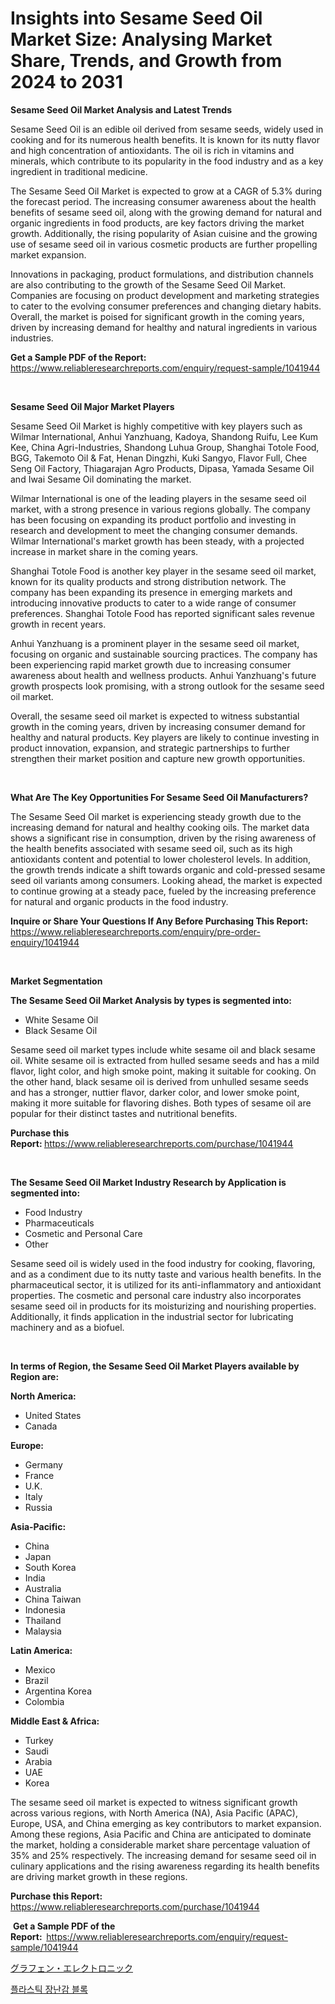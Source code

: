 <p><h1>Insights into Sesame Seed Oil Market Size: Analysing Market Share, Trends, and Growth from 2024 to 2031</h1></p><p><strong>Sesame Seed Oil Market Analysis and Latest Trends</strong></p>
<p><p>Sesame Seed Oil is an edible oil derived from sesame seeds, widely used in cooking and for its numerous health benefits. It is known for its nutty flavor and high concentration of antioxidants. The oil is rich in vitamins and minerals, which contribute to its popularity in the food industry and as a key ingredient in traditional medicine.</p><p>The Sesame Seed Oil Market is expected to grow at a CAGR of 5.3% during the forecast period. The increasing consumer awareness about the health benefits of sesame seed oil, along with the growing demand for natural and organic ingredients in food products, are key factors driving the market growth. Additionally, the rising popularity of Asian cuisine and the growing use of sesame seed oil in various cosmetic products are further propelling market expansion.</p><p>Innovations in packaging, product formulations, and distribution channels are also contributing to the growth of the Sesame Seed Oil Market. Companies are focusing on product development and marketing strategies to cater to the evolving consumer preferences and changing dietary habits. Overall, the market is poised for significant growth in the coming years, driven by increasing demand for healthy and natural ingredients in various industries.</p></p>
<p><strong>Get a Sample PDF of the Report:&nbsp;</strong> <a href="https://www.reliableresearchreports.com/enquiry/request-sample/1041944">https://www.reliableresearchreports.com/enquiry/request-sample/1041944</a></p>
<p>&nbsp;</p>
<p><strong>Sesame Seed Oil Major Market Players</strong></p>
<p><p>Sesame Seed Oil Market is highly competitive with key players such as Wilmar International, Anhui Yanzhuang, Kadoya, Shandong Ruifu, Lee Kum Kee, China Agri-Industries, Shandong Luhua Group, Shanghai Totole Food, BGG, Takemoto Oil & Fat, Henan Dingzhi, Kuki Sangyo, Flavor Full, Chee Seng Oil Factory, Thiagarajan Agro Products, Dipasa, Yamada Sesame Oil and Iwai Sesame Oil dominating the market.</p><p>Wilmar International is one of the leading players in the sesame seed oil market, with a strong presence in various regions globally. The company has been focusing on expanding its product portfolio and investing in research and development to meet the changing consumer demands. Wilmar International's market growth has been steady, with a projected increase in market share in the coming years.</p><p>Shanghai Totole Food is another key player in the sesame seed oil market, known for its quality products and strong distribution network. The company has been expanding its presence in emerging markets and introducing innovative products to cater to a wide range of consumer preferences. Shanghai Totole Food has reported significant sales revenue growth in recent years.</p><p>Anhui Yanzhuang is a prominent player in the sesame seed oil market, focusing on organic and sustainable sourcing practices. The company has been experiencing rapid market growth due to increasing consumer awareness about health and wellness products. Anhui Yanzhuang's future growth prospects look promising, with a strong outlook for the sesame seed oil market.</p><p>Overall, the sesame seed oil market is expected to witness substantial growth in the coming years, driven by increasing consumer demand for healthy and natural products. Key players are likely to continue investing in product innovation, expansion, and strategic partnerships to further strengthen their market position and capture new growth opportunities.</p></p>
<p>&nbsp;</p>
<p><strong>What Are The Key Opportunities For Sesame Seed Oil Manufacturers?</strong></p>
<p><p>The Sesame Seed Oil market is experiencing steady growth due to the increasing demand for natural and healthy cooking oils. The market data shows a significant rise in consumption, driven by the rising awareness of the health benefits associated with sesame seed oil, such as its high antioxidants content and potential to lower cholesterol levels. In addition, the growth trends indicate a shift towards organic and cold-pressed sesame seed oil variants among consumers. Looking ahead, the market is expected to continue growing at a steady pace, fueled by the increasing preference for natural and organic products in the food industry.</p></p>
<p><strong>Inquire or Share Your Questions If Any Before Purchasing This Report:</strong> <a href="https://www.reliableresearchreports.com/enquiry/pre-order-enquiry/1041944">https://www.reliableresearchreports.com/enquiry/pre-order-enquiry/1041944</a></p>
<p>&nbsp;</p>
<p><strong>Market Segmentation</strong></p>
<p><strong>The Sesame Seed Oil Market Analysis by types is segmented into:</strong></p>
<p><ul><li>White Sesame Oil</li><li>Black Sesame Oil</li></ul></p>
<p><p>Sesame seed oil market types include white sesame oil and black sesame oil. White sesame oil is extracted from hulled sesame seeds and has a mild flavor, light color, and high smoke point, making it suitable for cooking. On the other hand, black sesame oil is derived from unhulled sesame seeds and has a stronger, nuttier flavor, darker color, and lower smoke point, making it more suitable for flavoring dishes. Both types of sesame oil are popular for their distinct tastes and nutritional benefits.</p></p>
<p><strong>Purchase this Report:&nbsp;</strong><a href="https://www.reliableresearchreports.com/purchase/1041944">https://www.reliableresearchreports.com/purchase/1041944</a></p>
<p>&nbsp;</p>
<p><strong>The Sesame Seed Oil Market Industry Research by Application is segmented into:</strong></p>
<p><ul><li>Food Industry</li><li>Pharmaceuticals</li><li>Cosmetic and Personal Care</li><li>Other</li></ul></p>
<p><p>Sesame seed oil is widely used in the food industry for cooking, flavoring, and as a condiment due to its nutty taste and various health benefits. In the pharmaceutical sector, it is utilized for its anti-inflammatory and antioxidant properties. The cosmetic and personal care industry also incorporates sesame seed oil in products for its moisturizing and nourishing properties. Additionally, it finds application in the industrial sector for lubricating machinery and as a biofuel.</p></p>
<p>&nbsp;</p>
<p><strong>In terms of Region, the Sesame Seed Oil Market Players available by Region are:</strong></p>
<p>
    <p> <strong> North America: </strong>
        <ul>
            <li>United States</li>
            <li>Canada</li>
        </ul>
        </p> 
    <p> <strong> Europe: </strong>
        <ul>
            <li>Germany</li>
            <li>France</li>
            <li>U.K.</li>
            <li>Italy</li>
            <li>Russia</li>
        </ul>
        </p> 
    <p> <strong> Asia-Pacific: </strong>
        <ul>
            <li>China</li>
            <li>Japan</li>
            <li>South Korea</li>
            <li>India</li>
            <li>Australia</li>
            <li>China Taiwan</li>
            <li>Indonesia</li>
            <li>Thailand</li>
            <li>Malaysia</li>
        </ul>
        </p> 
    <p> <strong> Latin America: </strong>
        <ul>
            <li>Mexico</li>
            <li>Brazil</li>
            <li>Argentina Korea</li>
            <li>Colombia</li>
        </ul>
        </p> 
    <p> <strong> Middle East & Africa: </strong>
        <ul>
            <li>Turkey</li>
            <li>Saudi</li>
            <li>Arabia</li>
            <li>UAE</li>
            <li>Korea</li>
        </ul>
    </p>
    </p>
<p><p>The sesame seed oil market is expected to witness significant growth across various regions, with North America (NA), Asia Pacific (APAC), Europe, USA, and China emerging as key contributors to market expansion. Among these regions, Asia Pacific and China are anticipated to dominate the market, holding a considerable market share percentage valuation of 35% and 25% respectively. The increasing demand for sesame seed oil in culinary applications and the rising awareness regarding its health benefits are driving market growth in these regions.</p></p>
<p><strong>Purchase this Report: </strong><a href="https://www.reliableresearchreports.com/purchase/1041944">https://www.reliableresearchreports.com/purchase/1041944</a></p>
<p>&nbsp;<strong>Get a Sample PDF of the Report:&nbsp;&nbsp;</strong><a href="https://www.reliableresearchreports.com/enquiry/request-sample/1041944">https://www.reliableresearchreports.com/enquiry/request-sample/1041944</a></p>
<p><strong></strong></p>
<p><p><a href="https://github.com/JacksonWiza1924/Market-Research-Report-List-1/blob/main/44237625601.md">グラフェン・エレクトロニック</a></p><p><a href="https://medium.com/@demarcuskuhlman/%ED%94%8C%EB%9D%BC%EC%8A%A4%ED%8B%B1-%EC%9E%A5%EB%82%9C%EA%B0%90-%EB%B8%94%EB%A1%9D-%EC%8B%9C%EC%9E%A5-%ED%86%B5%EC%B0%B0-%EC%8B%9C%EC%9E%A5-%EB%8F%99%ED%96%A5-%EC%84%B1%EC%9E%A5-2024%EB%85%84%EB%B6%80%ED%84%B0-2031%EB%85%84%EA%B9%8C%EC%A7%80-%EC%98%88%EC%B8%A1%EB%90%9C-%EA%B2%83-35253a1dafa5">플라스틱 장난감 블록</a></p></p>